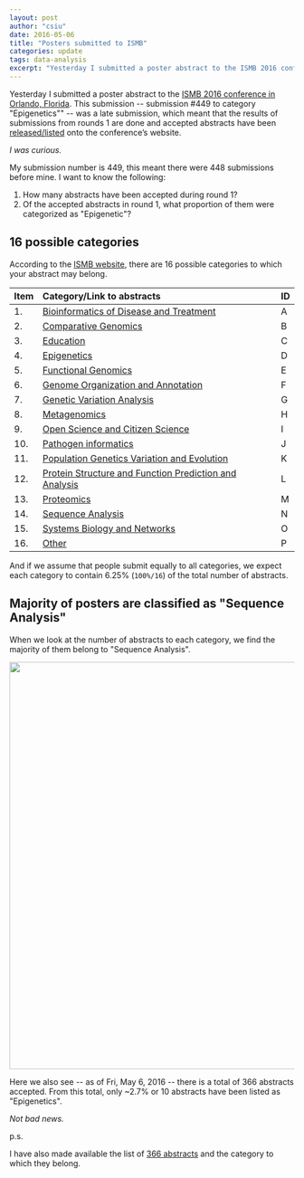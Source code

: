 ```yaml
---
layout: post
author: "csiu"
date: 2016-05-06
title: "Posters submitted to ISMB"
categories: update
tags: data-analysis
excerpt: "Yesterday I submitted a poster abstract to the ISMB 2016 conference in Orlando, Florida."
---
```





Yesterday I submitted a poster abstract to the [ISMB 2016 conference in Orlando, Florida](https://www.iscb.org/ismb2016). This submission -- submission #449 to category "Epigenetics"" -- was a late submission, which meant that the results of submissions from rounds 1 are done and accepted abstracts have been [released/listed](https://www.iscb.org/cms_addon/conferences/ismb2016/posterlist.php) onto the conference’s website.

*I was curious.*

My submission number is 449, this meant there were 448 submissions before mine. I want to know the following:

1. How many abstracts have been accepted during round 1?
2. Of the accepted abstracts in round 1, what proportion of them were categorized as "Epigenetic"?

## 16 possible categories

According to the [ISMB website](https://www.iscb.org/cms_addon/conferences/ismb2016/posterlist.php), there are 16 possible categories to which your abstract may belong.


|Item |Category/Link to abstracts                                                                                                          |ID |
|:----|:-----------------------------------------------------------------------------------------------------------------------------------|:--|
|1.   |[ Bioinformatics of Disease and Treatment](https://www.iscb.org/cms_addon/conferences/ismb2016/posterlist.php?cat=A)                |A  |
|2.   |[ Comparative Genomics](https://www.iscb.org/cms_addon/conferences/ismb2016/posterlist.php?cat=B)                                   |B  |
|3.   |[ Education](https://www.iscb.org/cms_addon/conferences/ismb2016/posterlist.php?cat=C)                                              |C  |
|4.   |[ Epigenetics](https://www.iscb.org/cms_addon/conferences/ismb2016/posterlist.php?cat=D)                                            |D  |
|5.   |[ Functional Genomics](https://www.iscb.org/cms_addon/conferences/ismb2016/posterlist.php?cat=E)                                    |E  |
|6.   |[ Genome Organization and Annotation](https://www.iscb.org/cms_addon/conferences/ismb2016/posterlist.php?cat=F)                     |F  |
|7.   |[ Genetic Variation Analysis](https://www.iscb.org/cms_addon/conferences/ismb2016/posterlist.php?cat=G)                             |G  |
|8.   |[ Metagenomics](https://www.iscb.org/cms_addon/conferences/ismb2016/posterlist.php?cat=H)                                           |H  |
|9.   |[ Open Science and Citizen Science](https://www.iscb.org/cms_addon/conferences/ismb2016/posterlist.php?cat=I)                       |I  |
|10.  |[ Pathogen informatics](https://www.iscb.org/cms_addon/conferences/ismb2016/posterlist.php?cat=J)                                   |J  |
|11.  |[ Population Genetics Variation and Evolution](https://www.iscb.org/cms_addon/conferences/ismb2016/posterlist.php?cat=K)            |K  |
|12.  |[ Protein Structure and Function Prediction and Analysis](https://www.iscb.org/cms_addon/conferences/ismb2016/posterlist.php?cat=L) |L  |
|13.  |[ Proteomics](https://www.iscb.org/cms_addon/conferences/ismb2016/posterlist.php?cat=M)                                             |M  |
|14.  |[ Sequence Analysis](https://www.iscb.org/cms_addon/conferences/ismb2016/posterlist.php?cat=N)                                      |N  |
|15.  |[ Systems Biology and Networks](https://www.iscb.org/cms_addon/conferences/ismb2016/posterlist.php?cat=O)                           |O  |
|16.  |[ Other](https://www.iscb.org/cms_addon/conferences/ismb2016/posterlist.php?cat=P)                                                  |P  |

And if we assume that people submit equally to all categories, we expect each category to contain 6.25% (`100%/16`) of the total number of abstracts.

## Majority of posters are classified as "Sequence Analysis"

When we look at the number of abstracts to each category, we find the majority of them belong to "Sequence Analysis".



<img src="{{ site.baseurl }}/img/figure/2016-05-06/poster-proportions-1.png" title="" alt="" width="720" />

Here we also see -- as of Fri, May 6, 2016 -- there is a total of 366 abstracts accepted. From this total, only ~2.7% or 10 abstracts have been listed as "Epigenetics". 

*Not bad news.*



p.s.

I have also made available the list of [366 abstracts](https://gist.github.com/csiu/b61c628478cfb57e2e7da91be7f88446) and the category to which they belong.
